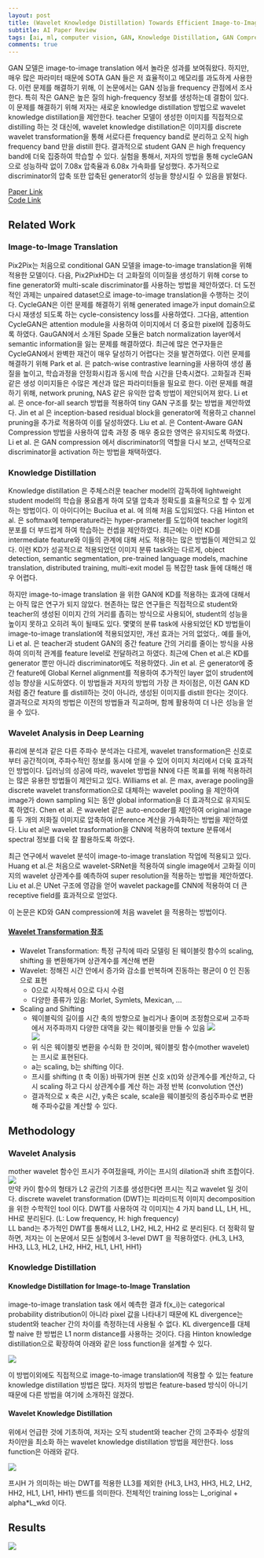 ```yaml
---
layout: post   
title: (Wavelet Knowledge Distillation) Towards Efficient Image-to-Image Translation       
subtitle: AI Paper Review       
tags: [ai, ml, computer vision, GAN, Knowledge Distillation, GAN Compression, Image-to-Image Translation]   
comments: true
---  
```


GAN 모델은 image-to-image translation 에서 놀라운 성과를 보여줘왔다. 
하지만, 매우 많은 파라미터 때문에 SOTA GAN 들은 저 효율적이고 메모리를 과도하게 사용한다.
이런 문제를 해결하기 위해, 이 논문에서는 GAN 성능을 frequency 관점에서 조사한다.
특히 작은 GAN은 높은 질의 high-frequency 정보를 생성하는데 결함이 있다.
이 문제를 해결하기 위해 저자는 새로운 knowledge distillation 방법으로 wavelet knowledge distillation을 제안한다.
teacher 모델이 생성한 이미지를 직접적으로 distilling 하는 것 대신에, wavelet knowledge distillation은 이미지를 discrete wavelet transformation을 통해
 서로다른 frequency band로 분리하고 오직 high frequency band 만을 distill 한다.
 결과적으로 student GAN 은 high frequency band에 더욱 집중하여 학습할 수 있다.
 실험을 통해서, 저자의 방법을 통해 cycleGAN으로 성능하락 없이 7.08x 압축율과 6.08x 가속화를 달성했다.
 추가적으로 discriminator의 압축 또한 압축된 generator의 성능을 향상시킬 수 있음을 밝혔다. 
 

[Paper Link](https://openaccess.thecvf.com/content/CVPR2022/papers/Zhang_Wavelet_Knowledge_Distillation_Towards_Efficient_Image-to-Image_Translation_CVPR_2022_paper.pdf)  
[Code Link](https://github.com/ArchipLab-LinfengZhang/wkd-datasets)  

## Related Work 

### Image-to-Image Translation
Pix2Pix는 처음으로 conditional GAN 모델을 image-to-image translation을 위해 적용한 모델이다. 
다음, Pix2PixHD는 더 고화질의 이미질을 생성하기 위해 corse to fine generator와 multi-scale discriminator를 사용하는 방법을 제안하였다. 
더 도전적인 과제는 unpaired dataset으로 image-to-image translation을 수행하는 것이다.
CycleGAN은 이런 문제를 해결하기 위해 generated image가 input domain으로 다시 재생성 되도록 하는 cycle-consistency loss를 사용하였다.
그다음, attention CycleGAN은 attention module을 사용하여 이미지에서 더 중요한 pixel에 집중하도록 하였다.
GauGAN에서 소개된 Spade 모듈은 batch normalization layer에서 semantic information을 잃는 문제를 해결하였다.
최근에 많은 연구자들은 CycleGAN에서 완벽한 재건이 매우 달성하기 어렵다는 것을 발견하였다.
이런 문제를 해결하기 위해 Park et al. 은 patch-wise contrastive learning을 사용하여 생성 품질을 높이고, 학습과정을 안정화시킴과 동시에 학습 시간을 단축시켰다.
고화질과 진짜같은 생성 이미지들은 수많은 계산과 많은 파라미터들을 필요로 한다.
이런 문제를 해결하기 위해, network pruning, NAS 같은 유익한 압축 방법이 제안되어져 왔다. 
Li et al. 은 once-for-all search 방법을 적용하여 tiny GAN 구조를 찾는 방법을 제안하였다.
Jin et al 은 inception-based residual block을 generator에 적용하고 channel pruning을 추가로 적용하여 이를 달성하였다.
Liu et al. 은 Content-Aware GAN Compression 방법을 사용하여 압축 과정 중 매우 중요한 영역은 유지되도록 하였다.
Li et al. 은 GAN compression 에서 discriminator의 역할을 다시 보고, 선택적으로 discriminator을 activation 하는 방법을 채택하였다.

### Knowledge Distillation
Knowledge distillation 은 주체스러운 teacher model의 감독하에 lightweight student model의 학습을 풍요롭게 하여 모델 압축과 정확도를 효율적으로 할 수 있게하는 방법이다.
이 아이디어는 Bucilua et al. 에 의해 처음 도입되었다.
다음 Hinton et al. 은 softmax에 temperature라는 hyper-prameter를 도입하여 teacher logit의 분포를 더 부드럽게 하여 학습하는 컨셉을 제안하였다.
최근에는 이런 KD를 intermediate feature와 이들의 관계에 대해 서도 적용하는 많은 방법들이 제안되고 있다.
이런 KD가 성공적으로 적용되었던 이미지 분류 task와는 다르게, object detection, semantic segmentation, pre-trained language models, machine translation, distributed training, multi-exit model 등 복잡한 
task 들에 대해선 매우 어렵다.

하지만 image-to-image translation 을 위한 GAN에 KD를 적용하는 효과에 대해서는 아직 많은 연구가 되지 않았다.
현존하는 많은 연구들은 직접적으로 student와 teacher의 생성된 이미지 간의 거리를 좁히는 방식으로 사용되어, student의 성능을 높이지 못하고 오히려 독이 될때도 있다.
몇몇의 분류 task에 사용되었던 KD 방법들이 image-to-image translation에 적용되었지만, 개선 효과는 거의 없었다,.
예를 들어, Li et al. 은  teacher과 student GAN의 중간 feature 간의 거리를 줄이는 방식을 사용하여 의미적 관계를 feature level로 전달하려고 하였다.
최근에 Chen et al.은 KD를 generator 뿐만 아니라 discriminator에도 적용하였다.
Jin et al. 은 generator에 중간 feature에 Global Kernel alignment를 적용하여 추가적인 layer 없이 strudent에 성능 향상을 시도하였다.
 이 방법들과 저자의 방법의 가장 큰 차이점은, 이전 GAN KD 처럼 중간 feature 를 distill하는 것이 아니라, 생성된 이미지를 distill 한다는 것이다.
 결과적으로 저자의 방법은 이전의 방법들과 직교하며, 함께 활용하여 더 나은 성능을 얻을 수 있다.
 
### Wavelet Analysis in Deep Learning

퓨리에 분석과 같은 다른 주파수 분석과는 다르게, wavelet transformation은 신호로부터 공간적이며, 주파수적인 정보를 동시에 얻을 수 있어 이미지 처리에서 더욱 효과적인 방법이다.
딥러닝의 성공에 따라, wavelet 방법을 NN에 다른 목표를 위해 적용하려는 많은 유용한 방법들이 제안되고 있다.
Williams et al. 은 max, average pooling을 discrete wavelet transformation으로 대체하는 
wavelet pooling 을 제안하여 image가 down sampling 되는 동안 global information을 더 효과적으로 유지되도록 하였다.
Chen et al. 은 wavelet 같은 auto-encoder를 제안하여 original image를 두 개의 저화질 이미지로 압축하여 inference 계산을 가속화하는 방법을 제안하였다.
Liu et al은 wavelet trasformation을 CNN에 적용하여 texture 분류에서 spectral 정보를 더욱 잘 활용하도록 하였다.

최근 연구에서 wavelet 분석이 image-to-image translation 작업에 적용되고 있다. 
Huang et al.은 처음으로 wavelet-SRNet을 적용하여 single image에서 고화질 이미지의 wavelet 상관계수를 예측하여 super resolution을 적용하는 방법을 제안하였다.
Liu et al.은 UNet 구조에 영감을 얻어 wavelet package를 CNN에 적용하여 더 큰 receptive field를 효과적으로 얻었다.

이 논문은 KD와 GAN compression에 처음 wavelet 을 적용하는 방법이다.

#### [Wavelet Transformation 참조](https://tech.onepredict.ai/94d98ece-06be-4215-b5ef-87a58ab8d2e3)
* Wavelet Transformation: 특정 규칙에 따라 모델링 된 웨이블릿 함수의 scaling, shifting 을 변환해가며 상관계수를 계산해 변환 
* Wavelet: 정해진 시간 안에서 증가와 감소를 반복하며 진동하는 평균이 0 인 진동으로 표현
    * 0으로 시작해서 0으로 다시 수렴 
    * 다양한 종류가 있음: Morlet, Symlets, Mexican, ...
* Scaling and Shifting
    * 웨이블릭의 길이를 시간 축의 방향으로 늘리거나 줄이며 조정함으로써 고주파에서 저주파까지 다양한 대역을 갖는 웨이블릿을 만들 수 있음
    ![](./../assets/resource/ai_paper/paper32/1.png)  
    ![](./../assets/resource/ai_paper/paper32/2.png)  
    * 위 식은 웨이블릿 변환을 수식화 한 것이며, 웨이블릿 함수(mother wavelet) 는 프시로 표현된다.
    * a는 scaling, b는 shifting 이다. 
    * 프시를 shifting (t 축 이동) 바꿔가며 원본 신호 x(t)와 상관계수를 계산하고, 다시 scaling 하고 다시 상관계수를 계산 하는 과정 반복 (convolution 연산)
    * 결과적으로 x 축은 시간, y축은 scale, scale을 웨이블릿의 중심주파수로 변환해 주파수값을 계산할 수 있다. 

## Methodology
### Wavelet Analysis

mother wavelet 함수인 프시가 주여젔을때, 카이는 프시의 dilation과 shift 조합이다.  
![](./../assets/resource/ai_paper/paper32/3.png)  
만약 카이 함수의 형태가 L2 공간의 기초를 생성한다면 프시는 직교 wavelet 일 것이다. 
discrete wavelet transformation (DWT)는 피라미드적 이미지 decomposition을 위한 수학적인 tool 이다.
DWT를 사용하여 각 이미지는 4 가지 band LL, LH, HL, HH로 분리된다. (L: Low frequency, H: high frequency)  
LL band는 추가적인 DWT를 통해서 LL2, LH2, HL2, HH2 로 분리된다.
더 정확히 말하면, 저자는 이 논문에서 모든 실험에서 3-level DWT 을 적용하였다. 
{HL3, LH3, HH3, LL3, HL2, LH2, HH2, HL1, LH1, HH1}  

### Knowledge Distillation
#### Knowledge Distillation for Image-to-Image Translation
image-to-image translation task 에서 
예측한 결과 f(x_i)는 categorical probability distribution이 아니라 pixel 값을 나타내기 때문에 KL divergence는 student와 teacher 간의 차이를 측정하는데 사용될 수 없다.
KL divergence를 대체할 naive 한 방법은 L1 norm distance를 사용하는 것이다.
다음 Hinton knowledge distillation으로 확장하여 아래와 같은 loss function을 설계할 수 있다.

![](./../assets/resource/ai_paper/paper32/4.png)  

이 방법이외에도 직접적으로 image-to-image translation에 적용할 수 있는 feature knowledge distillation 방법은 많다.
저자의 방법은 feature-based 방식이 아니기 때문에 다른 방법을 여기에 소개하진 않겠다.

#### Wavelet Knowledge Distillation
위에서 언급한 것에 기초하여, 저자는 오직 student와 teacher 간의 고주파수 성잘의 차이만을 최소화 하는 wavelet knowledge distillation 방법을 제안한다.
loss function은 아래와 같다.

![](./../assets/resource/ai_paper/paper32/5.png)  

프시H 가 의미하는 바는 DWT를 적용한 LL3를 제외한 {HL3, LH3, HH3, HL2, LH2, HH2, HL1, LH1, HH1} 밴드를 의미한다.
전체적인 training loss는 L_original + alpha*L_wkd 이다.

## Results
![](./../assets/resource/ai_paper/paper32/6.png)
  
  

    
    

